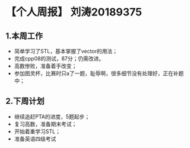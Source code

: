 # 【个人周报】 刘涛20189375
## 1.本周工作
* 简单学习了STL，基本掌握了vector的用法；
* 完成cpp08的测试，87分；仍需改进。
* 高数惨败，准备着手改变；
* 参加图灵杯，比赛时只a了一题，耻辱啊，很多细节没有处理好，正在补题中；
## 2.下周计划
* 继续追赶PTA的进度，5题起步；
* 复习高数，准备期末考试；
* 开始着重学习STL；
* 准备英语四级考试
